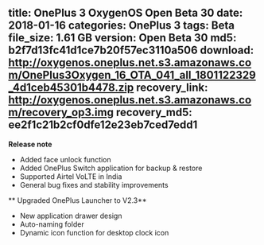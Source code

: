 title: OnePlus 3 OxygenOS Open Beta 30
date: 2018-01-16
categories: OnePlus 3
tags: Beta
file_size: 1.61 GB
version: Open Beta 30
md5: b2f7d13fc41d1ce7b20f57ec3110a506
download: http://oxygenos.oneplus.net.s3.amazonaws.com/OnePlus3Oxygen_16_OTA_041_all_1801122329_4d1ceb45301b4478.zip
recovery_link: http://oxygenos.oneplus.net.s3.amazonaws.com/recovery_op3.img
recovery_md5: ee2f1c21b2cf0dfe12e23eb7ced7edd1
---
**Release note**
* Added face unlock function 
* Added OnePlus Switch application for backup & restore 
* Supported Airtel VoLTE in India
* General bug fixes and stability improvements

** Upgraded OnePlus Launcher to V2.3**
* New application drawer design
* Auto-naming folder
* Dynamic icon function for desktop clock icon 
